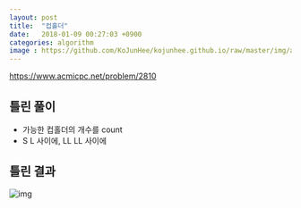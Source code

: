 ```yaml
---
layout: post
title:  "컵홀더"
date:   2018-01-09 00:27:03 +0900
categories: algorithm
image : https://github.com/KoJunHee/kojunhee.github.io/raw/master/img/algorithm.png
---
```


<https://www.acmicpc.net/problem/2810>

## 틀린 풀이

- 가능한 컵홀더의 개수를 count
- S L 사이에, LL LL 사이에

## 틀린 결과

![img](https://github.com/KoJunHee/kojunhee.github.io/raw/master/img/holder.png)


